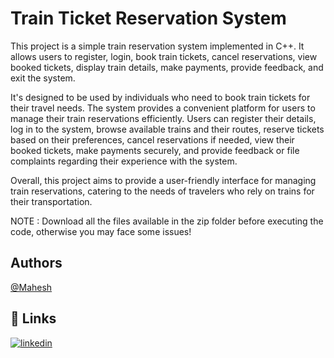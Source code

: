 
# Train Ticket Reservation System

This project is a simple train reservation system implemented in C++. It allows users to register, login, book train tickets, cancel reservations, view booked tickets, display train details, make payments, provide feedback, and exit the system. 

It's designed to be used by individuals who need to book train tickets for their travel needs. The system provides a convenient platform for users to manage their train reservations efficiently. Users can register their details, log in to the system, browse available trains and their routes, reserve tickets based on their preferences, cancel reservations if needed, view their booked tickets, make payments securely, and provide feedback or file complaints regarding their experience with the system.

Overall, this project aims to provide a user-friendly interface for managing train reservations, catering to the needs of travelers who rely on trains for their transportation.

NOTE : Download all the files available in the zip folder before executing the code, otherwise you may face some issues!


## Authors

[@Mahesh](https://www.github.com/MaheshN1821)



## 🔗 Links
[![linkedin](https://img.shields.io/badge/linkedin-0A66C2?style=for-the-badge&logo=linkedin&logoColor=white)](https://www.linkedin.com/in/mahesh-18-n)


